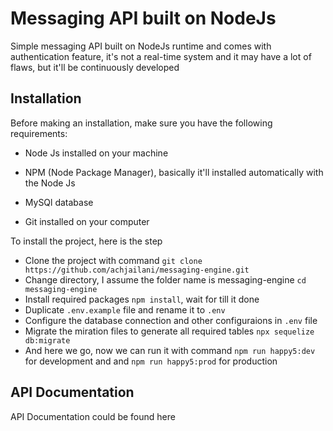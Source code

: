 # Messaging API built on NodeJs

Simple messaging API built on NodeJs runtime and comes with authentication feature, it's not a real-time system and it may have a lot of flaws, but it'll be continuously developed

## Installation

Before making an installation, make sure you have the following requirements:

- Node Js installed on your machine

- NPM (Node Package Manager), basically it'll installed automatically with the Node Js
- MySQl database
- Git installed on your computer

To install the project, here is the step

- Clone the project with command `git clone https://github.com/achjailani/messaging-engine.git`
- Change directory, I assume the folder name is messaging-engine `cd messaging-engine`
- Install required packages `npm install`, wait for till it done
- Duplicate `.env.example` file and rename it to `.env`
- Configure the database connection and other configuraions in `.env` file
- Migrate the miration files to generate all required tables `npx sequelize db:migrate`
- And here we go, now we can run it with command `npm run happy5:dev` for development and and `npm run happy5:prod` for production

## API Documentation

API Documentation could be found here
